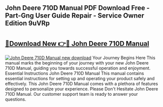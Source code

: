 ## John Deere 710D Manual PDF Download Free - Part-Gng User Guide Repair - Service Owner Edition 9uVRp

# <h2><a href="http://bc86573.oget.top/?id=John+Deere+710D+Manual">🔗Download New 👉🔴 John Deere 710D Manual</a></h2>

[![John Deere 710D Manual new download](https://i.imgur.com/5g1atiW.png)](http://bc86573.oget.top/?id=John+Deere+710D+Manual)
Your Journey Begins Here This manual marks the beginning of your journey with your new John Deere 710D Manual, guiding you towards successful operation and enjoyment. Essential Instructions John Deere 710D Manual This manual contains essential instructions for setting up and operating your product safely and effectively. This John Deere 710D Manual comes with a plethora of features designed to personalize your experience. Please Don't Hesitate John Deere 710D Manual. Our customer support team is ready to answer your questions.
